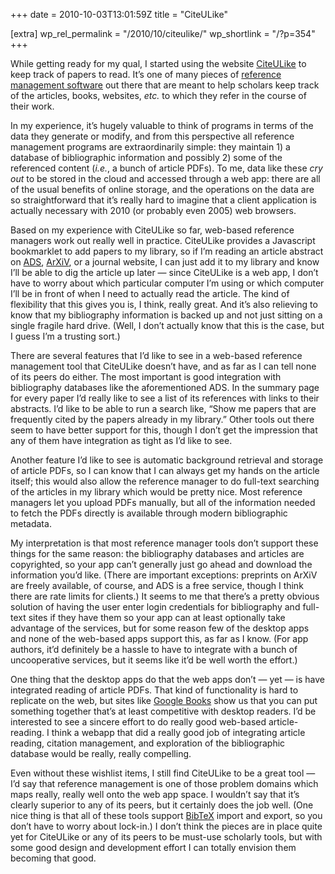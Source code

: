 +++
date = 2010-10-03T13:01:59Z
title = "CiteULike"

[extra]
wp_rel_permalink = "/2010/10/citeulike/"
wp_shortlink = "/?p=354"
+++

While getting ready for my qual, I started using the website
[CiteULike](http://citeulike.org/) to keep track of papers to read. It’s one
of many pieces of
[reference management software](http://en.wikipedia.org/wiki/Reference_management_software)
out there that are meant to help scholars keep track of the articles, books,
websites, _etc._ to which they refer in the course of their work.

In my experience, it’s hugely valuable to think of programs in terms of the
data they generate or modify, and from this perspective all reference
management programs are extraordinarily simple: they maintain 1) a database of
bibliographic information and possibly 2) some of the referenced content
(_i.e._, a bunch of article PDFs). To me, data like these _cry out_ to be
stored in the cloud and accessed through a web app: there are all of the usual
benefits of online storage, and the operations on the data are so
straightforward that it’s really hard to imagine that a client application is
actually necessary with 2010 (or probably even 2005) web browsers.

Based on my experience with CiteULike so far, web-based reference managers
work out really well in practice. CiteULike provides a Javascript bookmarklet
to add papers to my library, so if I’m reading an article abstract on
[ADS](http://adsabs.harvard.edu/), [ArXiV](http://arxiv.org/), or a journal
website, I can just add it to my library and know I’ll be able to dig the
article up later — since CiteULike is a web app, I don’t have to worry about
which particular computer I’m using or which computer I’ll be in front of when
I need to actually read the article. The kind of flexibility that this gives
you is, I think, really great. And it’s also relieving to know that my
bibliography information is backed up and not just sitting on a single fragile
hard drive. (Well, I don’t actually know that this is the case, but I guess
I’m a trusting sort.)

There are several features that I’d like to see in a web-based reference
management tool that CiteULike doesn’t have, and as far as I can tell none of
its peers do either. The most important is good integration with bibliography
databases like the aforementioned ADS. In the summary page for every paper I’d
really like to see a list of its references with links to their abstracts. I’d
like to be able to run a search like, “Show me papers that are frequently
cited by the papers already in my library.” Other tools out there seem to have
better support for this, though I don’t get the impression that any of them
have integration as tight as I’d like to see.

Another feature I’d like to see is automatic background retrieval and storage
of article PDFs, so I can know that I can always get my hands on the article
itself; this would also allow the reference manager to do full-text searching
of the articles in my library which would be pretty nice. Most reference
managers let you upload PDFs manually, but all of the information needed to
fetch the PDFs directly is available through modern bibliographic metadata.

My interpretation is that most reference manager tools don’t support these
things for the same reason: the bibliography databases and articles are
copyrighted, so your app can’t generally just go ahead and download the
information you’d like. (There are important exceptions: preprints on ArXiV
are freely available, of course, and ADS is a free service, though I think
there are rate limits for clients.) It seems to me that there’s a pretty
obvious solution of having the user enter login credentials for bibliography
and full-text sites if they have them so your app can at least optionally take
advantage of the services, but for some reason few of the desktop apps and
none of the web-based apps support this, as far as I know. (For app authors,
it’d definitely be a hassle to have to integrate with a bunch of uncooperative
services, but it seems like it’d be well worth the effort.)

One thing that the desktop apps do that the web apps don’t — yet — is have
integrated reading of article PDFs. That kind of functionality is hard to
replicate on the web, but sites like [Google Books](http://books.google.com/)
show us that you can put something together that’s at least competitive with
desktop readers. I’d be interested to see a sincere effort to do really good
web-based article- reading. I think a webapp that did a really good job of
integrating article reading, citation management, and exploration of the
bibliographic database would be really, really compelling.

Even without these wishlist items, I still find CiteULike to be a great tool —
I’d say that reference management is one of those problem domains which maps
really, really well onto the web app space. I wouldn’t say that it’s clearly
superior to any of its peers, but it certainly does the job well. (One nice
thing is that all of these tools support [BibTeX](http://bibtex.org/) import
and export, so you don’t have to worry about lock-in.) I don’t think the
pieces are in place quite yet for CiteULike or any of its peers to be must-use
scholarly tools, but with some good design and development effort I can
totally envision them becoming that good.
